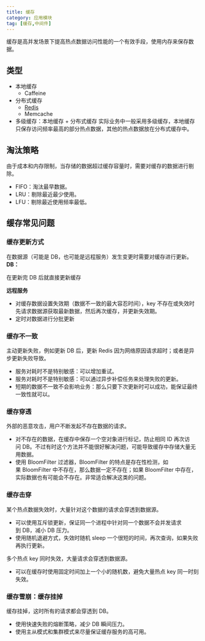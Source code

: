```yaml
---
title: 缓存
category: 应用模块
tag: [缓存,中间件]
---
```


缓存是高并发场景下提高热点数据访问性能的一个有效手段，使用内存来保存数据。
<!--more-->

## 类型
* 本地缓存
    * Caffeine
* 分布式缓存
    * [Redis](/2021/07/29/20181111/)
    * Memcache
* 多级缓存：本地缓存 + 分布式缓存
实际业务中一般采用多级缓存，本地缓存只保存访问频率最高的部分热点数据，其他的热点数据放在分布式缓存中。

## 淘汰策略
由于成本和内存限制，当存储的数据超过缓存容量时，需要对缓存的数据进行剔除。
* FIFO：淘汰最早数据。
* LRU：剔除最近最少使用。
* LFU：剔除最近使用频率最低。

## 缓存常见问题
### 缓存更新方式
在数据源（可能是 DB，也可能是远程服务）发生变更时需要对缓存进行更新。
**DB：**

在更新完 DB 后就直接更新缓存

**远程服务**

- 对缓存数据设置失效期（数据不一致的最大容忍时间），key 不存在或失效时先请求数据源获取最新数据，然后再次缓存，并更新失效期。
- 定时对数据进行分批更新

### 缓存不一致
主动更新失败，例如更新 DB 后，更新 Redis 因为网络原因请求超时；或者是异步更新失败导致。

- 服务对耗时不是特别敏感：可以增加重试。
- 服务对耗时不是特别敏感：可以通过异步补偿任务来处理失败的更新。
- 短期的数据不一致不会影响业务：那么只要下次更新时可以成功，能保证最终一致性就可以。

### 缓存穿透
外部的恶意攻击，用户不断发起不存在数据的请求。
* 对不存在的数据，在缓存中保存一个空对象进行标记，防止相同 ID 再次访问 DB。不过有时这个方法并不能很好解决问题，可能导致缓存中存储大量无用数据。
* 使用 BloomFilter 过滤器，BloomFilter 的特点是存在性检测，如果 BloomFilter 中不存在，那么数据一定不存在；如果 BloomFilter 中存在，实际数据也有可能会不存在。非常适合解决这类的问题。

### 缓存击穿
某个热点数据失效时，大量针对这个数据的请求会穿透到数据源。
* 可以使用互斥锁更新，保证同一个进程中针对同一个数据不会并发请求到 DB，减小 DB 压力。
* 使用随机退避方式，失效时随机 sleep 一个很短的时间，再次查询，如果失败再执行更新。

多个热点 key 同时失效，大量请求会穿透到数据源。

- 可以在缓存时使用固定时间加上一个小的随机数，避免大量热点 key 同一时刻失效。

### 缓存雪崩：缓存挂掉
缓存挂掉，这时所有的请求都会穿透到 DB。
* 使用快速失败的熔断策略，减少 DB 瞬间压力。
* 使用主从模式和集群模式来尽量保证缓存服务的高可用。